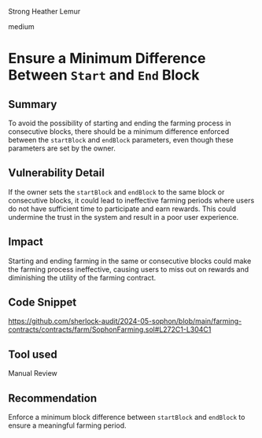 Strong Heather Lemur

medium

# Ensure a Minimum Difference Between `Start` and `End` Block

## Summary
To avoid the possibility of starting and ending the farming process in consecutive blocks, there should be a minimum difference enforced between the `startBlock` and `endBlock` parameters, even though these parameters are set by the owner.

## Vulnerability Detail
If the owner sets the `startBlock` and `endBlock` to the same block or consecutive blocks, it could lead to ineffective farming periods where users do not have sufficient time to participate and earn rewards. This could undermine the trust in the system and result in a poor user experience.

## Impact
Starting and ending farming in the same or consecutive blocks could make the farming process ineffective, causing users to miss out on rewards and diminishing the utility of the farming contract.

## Code Snippet
https://github.com/sherlock-audit/2024-05-sophon/blob/main/farming-contracts/contracts/farm/SophonFarming.sol#L272C1-L304C1
## Tool used

Manual Review

## Recommendation
Enforce a minimum block difference between `startBlock` and `endBlock` to ensure a meaningful farming period.


